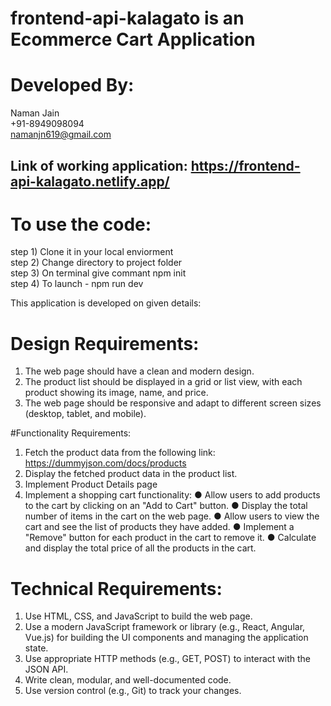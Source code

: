 # frontend-api-kalagato is an Ecommerce Cart Application
# Developed By:
Naman Jain <br>
+91-8949098094 <br>
namanjn619@gmail.com <br>
## Link of working application: https://frontend-api-kalagato.netlify.app/

# To use the code:
step 1) Clone it in your local enviorment <br>
step 2) Change directory to project folder <br>
step 3) On terminal give commant npm init <br>
step 4) To launch - npm run dev <br>

This application is developed on given details:
# Design Requirements:
1. The web page should have a clean and modern design.
2. The product list should be displayed in a grid or list view, with each product
showing its image, name, and price.
3. The web page should be responsive and adapt to different screen sizes (desktop,
tablet, and mobile).


#Functionality Requirements:
1. Fetch the product data from the following link:
https://dummyjson.com/docs/products
2. Display the fetched product data in the product list.
3. Implement Product Details page
4. Implement a shopping cart functionality:
● Allow users to add products to the cart by clicking on an "Add to Cart"
button.
● Display the total number of items in the cart on the web page.
● Allow users to view the cart and see the list of products they have added.
● Implement a "Remove" button for each product in the cart to remove it.
● Calculate and display the total price of all the products in the cart.


# Technical Requirements:
1. Use HTML, CSS, and JavaScript to build the web page.
2. Use a modern JavaScript framework or library (e.g., React, Angular, Vue.js) for
building the UI components and managing the application state.
3. Use appropriate HTTP methods (e.g., GET, POST) to interact with the JSON API.
4. Write clean, modular, and well-documented code.
5. Use version control (e.g., Git) to track your changes.
